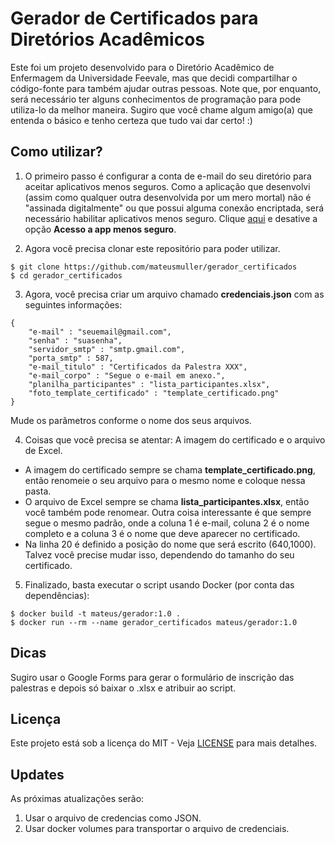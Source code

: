 # Gerador de Certificados para Diretórios Acadêmicos

Este foi um projeto desenvolvido para o Diretório Acadêmico de Enfermagem da Universidade Feevale, mas que decidi compartilhar o código-fonte para também ajudar outras pessoas. Note que, por enquanto, será necessário ter alguns conhecimentos de programação para pode utiliza-lo da melhor maneira. Sugiro que você chame algum amigo(a) que entenda o básico e tenho certeza que tudo vai dar certo! :)

## Como utilizar?

1. O primeiro passo é configurar a conta de e-mail do seu diretório para aceitar aplicativos menos seguros. Como a aplicação que desenvolvi (assim como qualquer outra desenvolvida por um mero mortal) não é "assinada digitalmente" ou que possui alguma conexão encriptada, será necessário habilitar aplicativos menos seguro. Clique [aqui](https://myaccount.google.com/security) e desative a opção **Acesso a app menos seguro**.

2. Agora você precisa clonar este repositório para poder utilizar.

```
$ git clone https://github.com/mateusmuller/gerador_certificados
$ cd gerador_certificados
```

3. Agora, você precisa criar um arquivo chamado **credenciais.json** com as seguintes informações:

```
{
    "e-mail" : "seuemail@gmail.com",
    "senha" : "suasenha",
    "servidor_smtp" : "smtp.gmail.com",
    "porta_smtp" : 587,
    "e-mail_titulo" : "Certificados da Palestra XXX",
    "e-mail_corpo" : "Segue o e-mail em anexo.",
    "planilha_participantes" : "lista_participantes.xlsx",
    "foto_template_certificado" : "template_certificado.png"
}
```

Mude os parâmetros conforme o nome dos seus arquivos.

4. Coisas que você precisa se atentar: A imagem do certificado e o arquivo de Excel.

* A imagem do certificado sempre se chama **template_certificado.png**, então renomeie o seu arquivo para o mesmo nome e coloque nessa pasta.
* O arquivo de Excel sempre se chama **lista_participantes.xlsx**, então você também pode renomear. Outra coisa interessante é que sempre segue o mesmo padrão, onde a coluna 1 é e-mail, coluna 2 é o nome completo e a coluna 3 é o nome que deve aparecer no certificado.
* Na linha 20 é definido a posição do nome que será escrito (640,1000). Talvez você precise mudar isso, dependendo do tamanho do seu certificado.

5. Finalizado, basta executar o script usando Docker (por conta das dependências):

```
$ docker build -t mateus/gerador:1.0 .
$ docker run --rm --name gerador_certificados mateus/gerador:1.0
```

## Dicas

Sugiro usar o Google Forms para gerar o formulário de inscrição das palestras e depois só baixar o .xlsx e atribuir ao script.

## Licença

Este projeto está sob a licença do MIT - Veja [LICENSE](LICENSE) para mais detalhes.

## Updates

As próximas atualizações serão:

1. Usar o arquivo de credencias como JSON.
2. Usar docker volumes para transportar o arquivo de credenciais.
